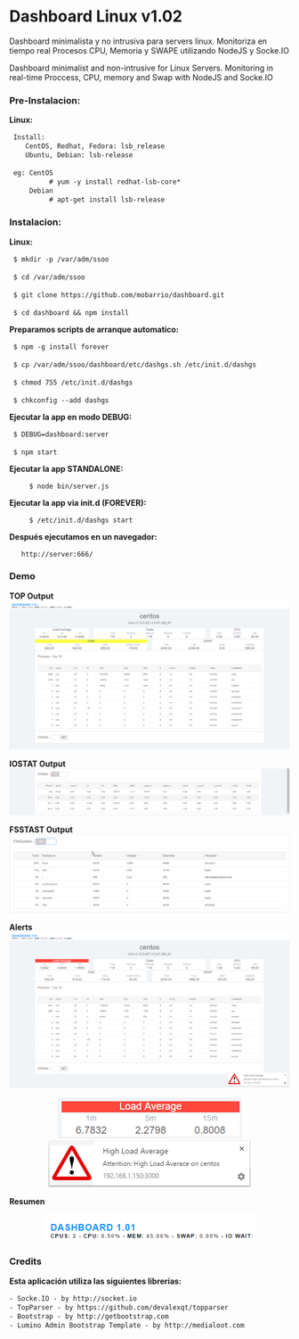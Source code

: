 Dashboard Linux v1.02
===

Dashboard minimalista y no intrusiva para servers linux. Monitoriza en tiempo real Procesos CPU, Memoria y SWAPE utilizando NodeJS y Socke.IO

Dashboard minimalist and non-intrusive for Linux Servers. Monitoring in real-time Proccess, CPU, memory and Swap with NodeJS and Socke.IO

### Pre-Instalacion:

**Linux:**

```
 Install: 
 	CentOS, Redhat, Fedora: lsb_release
 	Ubuntu, Debian: lsb-release
 
 eg: CentOS 
          # yum -y install redhat-lsb-core*
     Debian 
          # apt-get install lsb-release
```


### Instalacion:

**Linux:**

```
 $ mkdir -p /var/adm/ssoo

 $ cd /var/adm/ssoo 

 $ git clone https://github.com/mobarrio/dashboard.git

 $ cd dashboard && npm install
```


**Preparamos scripts de arranque automatico:**
```
 $ npm -g install forever
   
 $ cp /var/adm/ssoo/dashboard/etc/dashgs.sh /etc/init.d/dashgs
   
 $ chmod 755 /etc/init.d/dashgs
   
 $ chkconfig --add dashgs
```

 
**Ejecutar la app en modo DEBUG:**
```
 $ DEBUG=dashboard:server

 $ npm start
```


**Ejecutar la app STANDALONE:**
```
     $ node bin/server.js
```


**Ejecutar la app via init.d (FOREVER):**
```
     $ /etc/init.d/dashgs start
```

   
**Después ejecutamos en un navegador:**
```
   http://server:666/
```
   

### Demo
**TOP Output**
<img src="https://raw.githubusercontent.com/mobarrio/dashboard/master/public/images/Dashboard.png" />

**IOSTAT Output**
<img src="https://raw.githubusercontent.com/mobarrio/dashboard/master/public/images/Dashboard-iostat.png" />

**FSSTAST Output**
<img src="https://raw.githubusercontent.com/mobarrio/dashboard/master/public/images/Dashboard-fsstat.png" />

**Alerts**
<img src="https://raw.githubusercontent.com/mobarrio/dashboard/master/public/images/Dashboard02.png" />
<div style="text-align: center;">
<img src="https://raw.githubusercontent.com/mobarrio/dashboard/master/public/images/Dashboard-info.png" />
<img src="https://raw.githubusercontent.com/mobarrio/dashboard/master/public/images/Dashboard-alert.png" />
</div>

**Resumen**
<div style="text-align: center;">
<img src="https://raw.githubusercontent.com/mobarrio/dashboard/master/public/images/Dashboard-header.png" />
</div>

### Credits
**Esta aplicación utiliza las siguientes librerías:**

```
- Socke.IO - by http://socket.io
- TopParser - by https://github.com/devalexqt/topparser
- Bootstrap - by http://getbootstrap.com
- Lumino Admin Bootstrap Template - by http://medialoot.com
```